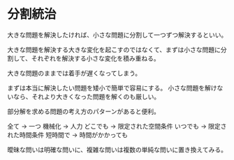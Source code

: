 # 分割統治

大きな問題を解決したければ、小さな問題に分割して一つずつ解決するといい。

大きな問題を解決する大きな変化を起こすのではなくて、まずは小さな問題に分割して、それぞれを解決する小さな変化を積み重ねる。

大きな問題のままでは着手が遅くなってしまう。

まずは本当に解決したい問題を矮小で簡単で容易にする。
小さな問題を解けないなら、それより大きくなった問題を解くのも厳しい。

部分解を求める問題の考え方のパターンがあると便利。

全て → 一つ
機械化 → 人力
どこでも → 限定された空間条件
いつでも → 限定された時間条件
短時間で → 時間がかかっても

曖昧な問いは明確な問いに、複雑な問いは複数の単純な問いに置き換えてみる。
